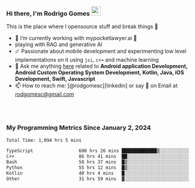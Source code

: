 
### Hi there, I'm Rodrigo Gomes <img src="https://media.giphy.com/media/hvRJCLFzcasrR4ia7z/giphy.gif" width="25px">
This is the place where I opensource stuff and break things 🤣
- 🔭 I’m currently working with mypocketlawyer.ai 💜
- playing with RAG and generative AI
- ☄️ Passionate about mobile development and experimenting low level implementations on it using `jsi`, `c++` and machine learning
- 💬 Ask me anything [here](https://github.com/rodgomesc/rodgomesc/issues) related to <b>Android application Development, Android Custom Operating System Development, Kotlin, Java, iOS Development, Swift, Javascript</b>
- 📫 How to reach me: [@rodgomesc][linkedin] or say 👋 on Email at [rodgomesc@gmail.com](mailto:rodgomesc@gmail.com)


<br/>

<!-- 
<picture>
  <img src="/github-metrics.svg" alt="Metrics">
</picture>
-->

</br>

### My Programming Metrics Since January 2, 2024 


<!--START_SECTION:waka-->

```txt
Total Time: 1,094 hrs 5 mins

TypeScript                 600 hrs 26 mins █████████████▒░░░░░░░░░░░   53.32 %
C++                        86 hrs 41 mins  ██░░░░░░░░░░░░░░░░░░░░░░░   07.70 %
Bash                       58 hrs 37 mins  █▒░░░░░░░░░░░░░░░░░░░░░░░   05.21 %
Python                     55 hrs 12 mins  █▒░░░░░░░░░░░░░░░░░░░░░░░   04.90 %
Kotlin                     40 hrs 4 mins   █░░░░░░░░░░░░░░░░░░░░░░░░   03.56 %
Other                      31 hrs 59 mins  ▓░░░░░░░░░░░░░░░░░░░░░░░░   02.84 %
```

<!--END_SECTION:waka-->
